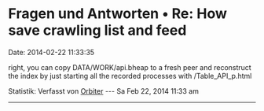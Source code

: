 Fragen und Antworten • Re: How save crawling list and feed
==========================================================

Date: 2014-02-22 11:33:35

right, you can copy DATA/WORK/api.bheap to a fresh peer and reconstruct
the index by just starting all the recorded processes with
/Table\_API\_p.html

Statistik: Verfasst von
[Orbiter](http://forum.yacy-websuche.de/memberlist.php?mode=viewprofile&u=2)
--- Sa Feb 22, 2014 11:33 am

------------------------------------------------------------------------
